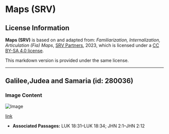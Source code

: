 # Maps (SRV)

## License Information

**Maps (SRV)** is based on and adapted from: _Familiarization, Internalization, Articulation (Fia) Maps_, [SRV Partners](https://srvpartners.org/home/), 2023, which is licensed under a [CC BY-SA 4.0 license](https://creativecommons.org/licenses/by-sa/4.0/legalcode.en).

This markdown version is provided under the same license.



--------------------------------

## Galilee,Judea and Samaria (id: 280036)

### Image Content

![Image](https://cdn.aquifer.bible/aquifer-content/resources/FIAMaps/galilee-judea-and-samaria.jpg)

[link](https://cdn.aquifer.bible/aquifer-content/resources/FIAMaps/galilee-judea-and-samaria.jpg)

* **Associated Passages:** LUK 18:31–LUK 18:34; JHN 2:1–JHN 2:12

